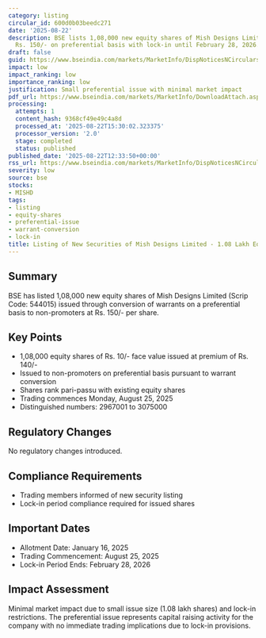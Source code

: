 ```yaml
---
category: listing
circular_id: 600d0b03beedc271
date: '2025-08-22'
description: BSE lists 1,08,000 new equity shares of Mish Designs Limited issued at
  Rs. 150/- on preferential basis with lock-in until February 28, 2026.
draft: false
guid: https://www.bseindia.com/markets/MarketInfo/DispNoticesNCirculars.aspx?Noticeid={83970227-34BE-44B7-9778-7EE808835C2F}&noticeno=20250822-29&dt=08/22/2025&icount=29&totcount=66&flag=0
impact: low
impact_ranking: low
importance_ranking: low
justification: Small preferential issue with minimal market impact
pdf_url: https://www.bseindia.com/markets/MarketInfo/DownloadAttach.aspx?id=20250822-29&attachedId=
processing:
  attempts: 1
  content_hash: 9368cf49e49c4a8d
  processed_at: '2025-08-22T15:30:02.323375'
  processor_version: '2.0'
  stage: completed
  status: published
published_date: '2025-08-22T12:33:50+00:00'
rss_url: https://www.bseindia.com/markets/MarketInfo/DispNoticesNCirculars.aspx?Noticeid={83970227-34BE-44B7-9778-7EE808835C2F}&noticeno=20250822-29&dt=08/22/2025&icount=29&totcount=66&flag=0
severity: low
source: bse
stocks:
- MISHD
tags:
- listing
- equity-shares
- preferential-issue
- warrant-conversion
- lock-in
title: Listing of New Securities of Mish Designs Limited - 1.08 Lakh Equity Shares
---
```


## Summary

BSE has listed 1,08,000 new equity shares of Mish Designs Limited (Scrip Code: 544015) issued through conversion of warrants on a preferential basis to non-promoters at Rs. 150/- per share.

## Key Points

- 1,08,000 equity shares of Rs. 10/- face value issued at premium of Rs. 140/-
- Issued to non-promoters on preferential basis pursuant to warrant conversion
- Shares rank pari-passu with existing equity shares
- Trading commences Monday, August 25, 2025
- Distinguished numbers: 2967001 to 3075000

## Regulatory Changes

No regulatory changes introduced.

## Compliance Requirements

- Trading members informed of new security listing
- Lock-in period compliance required for issued shares

## Important Dates

- Allotment Date: January 16, 2025
- Trading Commencement: August 25, 2025
- Lock-in Period Ends: February 28, 2026

## Impact Assessment

Minimal market impact due to small issue size (1.08 lakh shares) and lock-in restrictions. The preferential issue represents capital raising activity for the company with no immediate trading implications due to lock-in provisions.